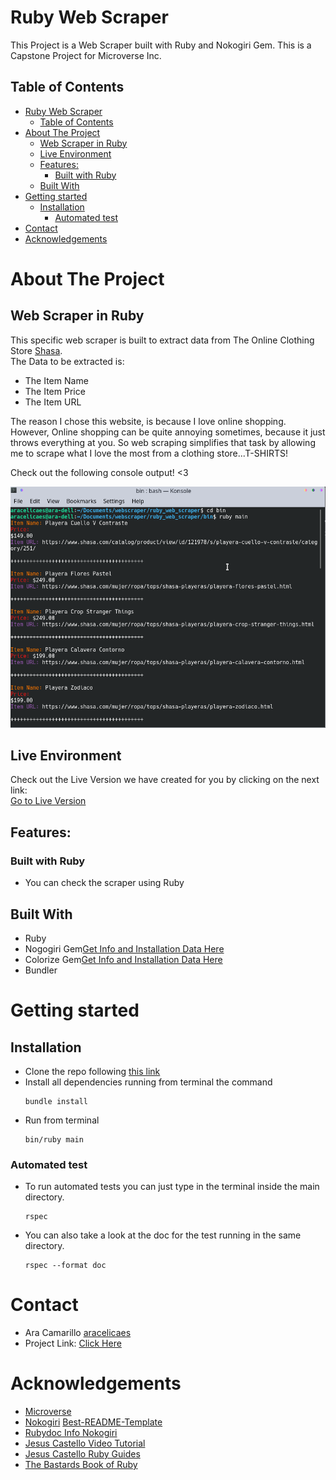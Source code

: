 <!-- PROJECT LOGO -->
# Ruby Web Scraper
This Project is a Web Scraper built with Ruby and Nokogiri Gem. This is a Capstone Project for Microverse Inc.

<!-- TABLE OF CONTENTS -->
## Table of Contents
- [Ruby Web Scraper](#ruby-web-scraper)
  - [Table of Contents](#table-of-contents)
- [About The Project](#about-the-project)
  - [Web Scraper in Ruby](#web-scraper-in-ruby)
  - [Live Environment](#live-environment)
  - [Features:](#features)
    - [Built with Ruby](#built-with-ruby)
  - [Built With](#built-with)
- [Getting started](#getting-started)
  - [Installation](#installation)
    - [Automated test](#automated-test)
- [Contact](#contact)
- [Acknowledgements](#acknowledgements)
<!-- ABOUT THE PROJECT -->
# About The Project
## Web Scraper in Ruby
This specific web scraper is built to extract data from The Online Clothing Store [Shasa](https://www.shasa.com/). <br>The Data to be extracted is:
- The Item Name
- The Item Price
- The Item URL

The reason I chose this website, is because I love online shopping. However, Online shopping can be quite annoying sometimes, because it just throws everything at you. So web scraping simplifies that task by allowing me to scrape what I love the most from a clothing store...T-SHIRTS!

Check out the following console output! <3

<div align="center"><img src= "shasa_scraper.png"></div>

## Live Environment
Check out the Live Version we have created for you by clicking on the next link:<br>
[Go to Live Version](https://gitpod.io/github.com/aracelicaes/ruby_web_scraper)

## Features:
### Built with Ruby
- You can check the scraper using Ruby
## Built With
* Ruby
* Nogogiri Gem[Get Info and Installation Data Here](https://github.com/sparklemotion/nokogiri)
* Colorize Gem[Get Info and Installation Data Here](https://github.com/fazibear/colorize)
* Bundler

<!-- GETTING STARTED -->
# Getting started
## Installation
* Clone the repo following [this link](git@github.com:aracelicaes/ruby_web_scraper.git)
* Install all dependencies running from terminal the command <pre><code>bundle install
</code></pre>
* Run from terminal <pre><code>bin/ruby main
</code></pre>

### Automated test ###

* To run automated tests you can just type in the terminal inside the main directory. <pre><code>rspec
</code></pre> 
* You can also take a look at the doc for the test running in the same directory. <pre><code>rspec --format doc
</code></pre>

<!-- CONTACT -->
# Contact
* Ara Camarillo [aracelicaes](https://github.com/aracelicaes)
* Project Link: [Click Here](https://github.com/aracelicaes/ruby_web_scraper/tree/scraper)
<!-- ACKNOWLEDGEMENTS -->
# Acknowledgements
- [Microverse](https://microverse.org)
- [Nokogiri](https://nokogiri.org/tutorials/parsing_an_html_xml_document.html) [Best-README-Template](https://github.com/othneildrew/Best-README-Template)
- [Rubydoc Info Nokogiri](https://www.rubydoc.info/github/sparklemotion/nokogiri/Nokogiri)
- [Jesus Castello Video Tutorial](https://www.youtube.com/watch?v=1oUieaO3sxY)
- [Jesus Castello Ruby Guides](https://www.rubyguides.com/2012/01/parsing-html-in-ruby/)
- [The Bastards Book of Ruby](http://ruby.bastardsbook.com/chapters/html-parsing/)